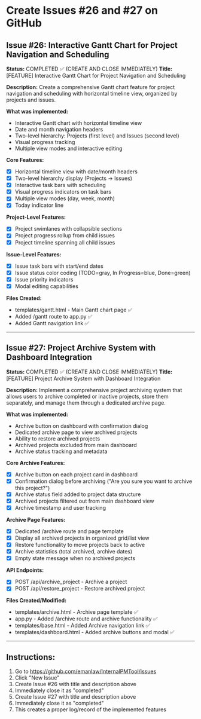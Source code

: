 # Create Issues #26 and #27 on GitHub

## Issue #26: Interactive Gantt Chart for Project Navigation and Scheduling
**Status:** COMPLETED ✅ (CREATE AND CLOSE IMMEDIATELY)
**Title:** [FEATURE] Interactive Gantt Chart for Project Navigation and Scheduling

**Description:**
Create a comprehensive Gantt chart feature for project navigation and scheduling with horizontal timeline view, organized by projects and issues.

**What was implemented:**
- Interactive Gantt chart with horizontal timeline view
- Date and month navigation headers
- Two-level hierarchy: Projects (first level) and Issues (second level)
- Visual progress tracking
- Multiple view modes and interactive editing

**Core Features:**
- [x] Horizontal timeline view with date/month headers
- [x] Two-level hierarchy display (Projects → Issues)
- [x] Interactive task bars with scheduling
- [x] Visual progress indicators on task bars
- [x] Multiple view modes (day, week, month)
- [x] Today indicator line

**Project-Level Features:**
- [x] Project swimlanes with collapsible sections
- [x] Project progress rollup from child issues
- [x] Project timeline spanning all child issues

**Issue-Level Features:**
- [x] Issue task bars with start/end dates
- [x] Issue status color coding (TODO=gray, In Progress=blue, Done=green)
- [x] Issue priority indicators
- [x] Modal editing capabilities

**Files Created:**
- templates/gantt.html - Main Gantt chart page ✅
- Added /gantt route to app.py ✅
- Added Gantt navigation link ✅

---

## Issue #27: Project Archive System with Dashboard Integration
**Status:** COMPLETED ✅ (CREATE AND CLOSE IMMEDIATELY)
**Title:** [FEATURE] Project Archive System with Dashboard Integration

**Description:**
Implement a comprehensive project archiving system that allows users to archive completed or inactive projects, store them separately, and manage them through a dedicated archive page.

**What was implemented:**
- Archive button on dashboard with confirmation dialog
- Dedicated archive page to view archived projects
- Ability to restore archived projects
- Archived projects excluded from main dashboard
- Archive status tracking and metadata

**Core Archive Features:**
- [x] Archive button on each project card in dashboard
- [x] Confirmation dialog before archiving ("Are you sure you want to archive this project?")
- [x] Archive status field added to project data structure
- [x] Archived projects filtered out from main dashboard view
- [x] Archive timestamp and user tracking

**Archive Page Features:**
- [x] Dedicated /archive route and page template
- [x] Display all archived projects in organized grid/list view
- [x] Restore functionality to move projects back to active
- [x] Archive statistics (total archived, archive dates)
- [x] Empty state message when no archived projects

**API Endpoints:**
- [x] POST /api/archive_project - Archive a project
- [x] POST /api/restore_project - Restore archived project

**Files Created/Modified:**
- templates/archive.html - Archive page template ✅
- app.py - Added /archive route and archive functionality ✅
- templates/base.html - Added Archive navigation link ✅
- templates/dashboard.html - Added archive buttons and modal ✅

---

## Instructions:
1. Go to https://github.com/emanlaw/InternalPMTool/issues
2. Click "New Issue"
3. Create Issue #26 with title and description above
4. Immediately close it as "completed"
5. Create Issue #27 with title and description above
6. Immediately close it as "completed"
7. This creates a proper log/record of the implemented features